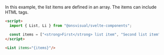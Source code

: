 In this example, the list items are defined in an array. The items can include HTML tags.

<!-- prettier-ignore -->
```html
<script>
  import { List, Li } from "@onsvisual/svelte-components";

  const items = ["<strong>First</strong> list item", "Second list item", "Third list item"];
</script>

<List items="{items}"/>
```

